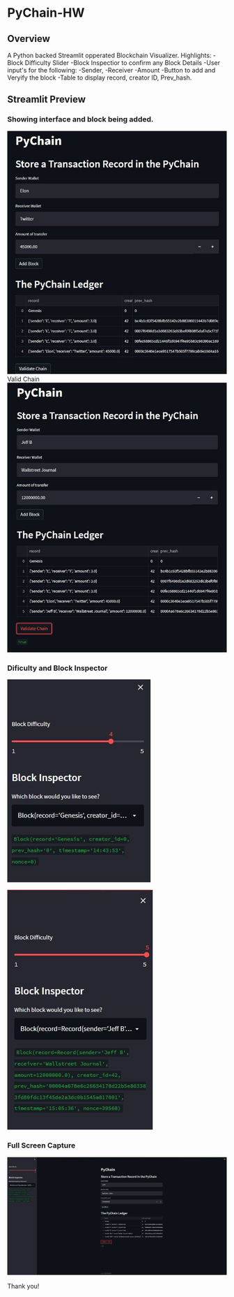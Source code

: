 # PyChain-HW

## Overview

A Python backed Streamlit opperated Blockchain Visualizer. 
Highlights:
  -Block Difficulty Slider
  -Block Inspectior to confirm any Block Details
  -User input's for the following:
      -Sender, 
      -Receiver
      -Amount
  -Button to add and Veryify the block
  -Table to display record, creator ID, Prev_hash.
  
## Streamlit Preview

### Showing interface and block being added.

![](https://raw.githubusercontent.com/TGreenizan/PyChain-HW/main/Preview/Pychain-Streamlit1.JPG)
Valid Chain
![](https://raw.githubusercontent.com/TGreenizan/PyChain-HW/main/Preview/Pychain-Streamlit-validchain.jpg)

### Dificulty and Block Inspector

![](https://raw.githubusercontent.com/TGreenizan/PyChain-HW/main/Preview/Pychain-Streamlit-%20Difficult.JPG)

![](https://raw.githubusercontent.com/TGreenizan/PyChain-HW/main/Preview/Pychain-Streamlit-blockID.JPG)

### Full Screen Capture 

![](https://raw.githubusercontent.com/TGreenizan/PyChain-HW/main/Preview/Pychain-Streamlit2.JPG)

Thank you!
